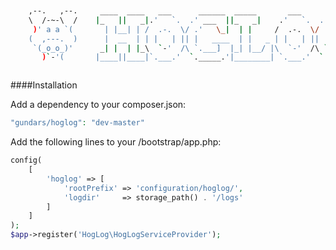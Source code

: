 
```bash


    ,--.   ,--.     ____  ____   ___      ______  _____       ___      ______
    \  /-~-\  /    |_   ||   _|.'   `.  .' ___  ||_   _|    .'   `.  .' ___  |
     )' a a `(       | |__| | /  .-.  \/ .'   \_|  | |     /  .-.  \/ .'   \_|
    (  ,---.  )      |  __  | | |   | || |   ____  | |   _ | |   | || |   ____
     `(_o_o_)'      _| |  | |_\  `-'  /\ `.___]  |_| |__/ |\  `-'  /\ `.___]  |
       )`-'(       |____||____|`.___.'  `._____.'|________| `.___.'  `._____.'



```

####Installation

Add a dependency to your composer.json:
```php
"gundars/hoglog": "dev-master"
```

Add the following lines to your /bootstrap/app.php:
```php
config(
    [
        'hoglog' => [
            'rootPrefix' => 'configuration/hoglog/',
            'logdir'     => storage_path() . '/logs'
        ]
    ]
);
$app->register('HogLog\HogLogServiceProvider');
```